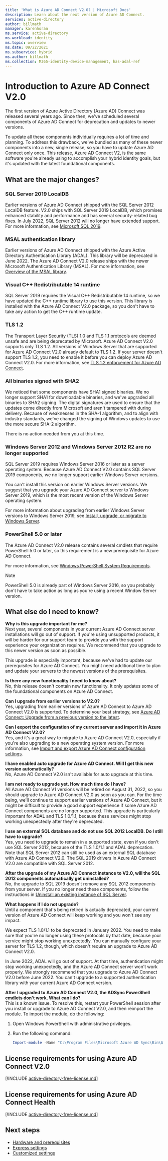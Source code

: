 ```yaml
---
title: 'What is Azure AD Connect V2.0? | Microsoft Docs'
description: Learn about the next version of Azure AD Connect.
services: active-directory
author: billmath
manager: karenhoran
ms.service: active-directory
ms.workload: identity
ms.topic: overview
ms.date: 09/22/2021
ms.subservice: hybrid
ms.author: billmath
ms.collection: M365-identity-device-management, has-adal-ref
---
```


# Introduction to Azure AD Connect V2.0 

The first version of Azure Active Directory (Azure AD) Connect was released several years ago. Since then, we've scheduled several components of Azure AD Connect for deprecation and updates to newer versions. 

To update all these components individually requires a lot of time and planning. To address this drawback, we've bundled as many of these newer components into a new, single release, so you have to update Azure AD Connect only once. This release, Azure AD Connect V2, is the same software you're already using to accomplish your hybrid identity goals, but it's updated with the latest foundational components. 

## What are the major changes? 

### SQL Server 2019 LocalDB 

Earlier versions of Azure AD Connect shipped with the SQL Server 2012 LocalDB feature. V2.0 ships with SQL Server 2019 LocalDB, which promises enhanced stability and performance and has several security-related bug fixes. In July 2022, SQL Server 2012 will no longer have extended support. For more information, see [Microsoft SQL 2019](https://www.microsoft.com/sql-server/sql-server-2019).

### MSAL authentication library 

Earlier versions of Azure AD Connect shipped with the Azure Active Directory Authentication Library (ADAL). This library will be deprecated in June 2022. The Azure AD Connect V2.0 release ships with the newer Microsoft Authentication Library (MSAL). For more information, see [Overview of the MSAL library](../../active-directory/develop/msal-overview.md).

### Visual C++ Redistributable 14 runtime 

SQL Server 2019 requires the Visual C++ Redistributable 14 runtime, so we have updated the C++ runtime library to use this version. This library is installed with the Azure AD Connect V2.0 package, so you don't have to take any action to get the C++ runtime update. 

### TLS 1.2 

The Transport Layer Security (TLS) 1.0 and TLS 1.1 protocols are deemed unsafe and are being deprecated by Microsoft. Azure AD Connect V2.0 supports only TLS 1.2. All versions of Windows Server that are supported for Azure AD Connect V2.0 already default to TLS 1.2. If your server doesn't support TLS 1.2, you need to enable it before you can deploy Azure AD Connect V2.0. For more information, see [TLS 1.2 enforcement for Azure AD Connect](reference-connect-tls-enforcement.md).

### All binaries signed with SHA2 

We noticed that some components have SHA1 signed binaries. We no longer support SHA1 for downloadable binaries, and we've upgraded all binaries to SHA2 signing. The digital signatures are used to ensure that the updates come directly from Microsoft and aren't tampered with during delivery. Because of weaknesses in the SHA-1 algorithm, and to align with industry standards, we've changed the signing of Windows updates to use the more secure SHA-2 algorithm.  

There is no action needed from you at this time. 

### Windows Server 2012 and Windows Server 2012 R2 are no longer supported 

SQL Server 2019 requires Windows Server 2016 or later as a server operating system. Because Azure AD Connect V2.0 contains SQL Server 2019 components, we no longer support earlier Windows Server versions. 

You can't install this version on earlier Windows Server versions. We suggest that you upgrade your Azure AD Connect server to Windows Server 2019, which is the most recent version of the Windows Server operating system. 

For more information about upgrading from earlier Windows Server versions to Windows Server 2019, see [Install, upgrade, or migrate to Windows Server](/windows-server/get-started-19/install-upgrade-migrate-19). 

### PowerShell 5.0 or later 

The Azure AD Connect V2.0 release contains several cmdlets that require PowerShell 5.0 or later, so this requirement is a new prerequisite for Azure AD Connect. 

For more information, see [Windows PowerShell System Requirements](/powershell/scripting/windows-powershell/install/windows-powershell-system-requirements#windows-powershell-50).

 >[!NOTE]
 >PowerShell 5.0 is already part of Windows Server 2016, so you probably don't have to take action as long as you're using a recent Window Server version. 

## What else do I need to know? 

**Why is this upgrade important for me?** </br>
Next year, several components in your current Azure AD Connect server installations will go out of support. If you're using unsupported products, it will be harder for our support team to provide you with the support experience your organization requires. We recommend that you upgrade to this newer version as soon as possible. 

This upgrade is especially important, because we've had to update our prerequisites for Azure AD Connect. You might need additional time to plan and update your servers to the newest versions of the prerequisites. 

**Is there any new functionality I need to know about?** </br>
No, this release doesn't contain new functionality. It only updates some of the foundational components on Azure AD Connect. 

**Can I upgrade from earlier versions to V2.0?** </br>
Yes, upgrading from earlier versions of Azure AD Connect to Azure AD Connect V2.0 is supported. To determine your best strategy, see [Azure AD Connect: Upgrade from a previous version to the latest](how-to-upgrade-previous-version.md). 

**Can I export the configuration of my current server and import it in Azure AD Connect V2.0?** </br>
Yes, and it's a great way to migrate to Azure AD Connect V2.0, especially if you're also upgrading to a new operating system version. For more information, see [Import and export Azure AD Connect configuration settings](how-to-connect-import-export-config.md). 

**I have enabled auto upgrade for Azure AD Connect. Will I get this new version automatically?** </br> 
No, Azure AD Connect V2.0 isn't available for auto upgrade at this time. 

**I am not ready to upgrade yet. How much time do I have?** </br>
All Azure AD Connect V1 versions will be retired on August 31, 2022, so you should upgrade to Azure AD Connect V2.0 as soon as you can. For the time being, we'll continue to support earlier versions of Azure AD Connect, but it might be difficult to provide a good support experience if some Azure AD Connect components are no longer supported. This upgrade is particularly important for ADAL and TLS 1.0/1.1, because these services might stop working unexpectedly after they're deprecated. 

**I use an external SQL database and do not use SQL 2012 LocalDB. Do I still have to upgrade?** </br>
Yes, you need to upgrade to remain in a supported state, even if you don't use SQL Server 2012, because of the TLS 1.0/1.1 and ADAL deprecation. Note that SQL Server 2012 can still be used as an external SQL database with Azure AD Connect V2.0. The SQL 2019 drivers in Azure AD Connect V2.0 are compatible with SQL Server 2012.

**After the upgrade of my Azure AD Connect instance to V2.0, will the SQL 2012 components automatically get uninstalled?** </br>
No, the upgrade to SQL 2019 doesn't remove any SQL 2012 components from your server. If you no longer need these components, follow the instructions in [Uninstall an existing instance of SQL Server](/sql/sql-server/install/uninstall-an-existing-instance-of-sql-server-setup).

**What happens if I do not upgrade?** </br>
Until a component that's being retired is actually deprecated, your current version of Azure AD Connect will keep working and you won't see any impact. 

We expect TLS 1.0/1.1 to be deprecated in January 2022. You need to make sure that you're no longer using these protocols by that date, because your service might stop working unexpectedly. You can manually configure your server for TLS 1.2, though, which doesn't require an upgrade to Azure AD Connect V2.0. 

In June 2022, ADAL will go out of support. At that time, authentication might stop working unexpectedly, and the Azure AD Connect server won't work properly. We strongly recommend that you upgrade to Azure AD Connect V2.0 before June 2022. You can't upgrade to a supported authentication library with your current Azure AD Connect version. 

**After I upgraded to Azure AD Connect V2.0, the ADSync PowerShell cmdlets don't work. What can I do?** </br>
This is a known issue. To resolve this, restart your PowerShell session after you install or upgrade to Azure AD Connect V2.0, and then reimport the module. To import the module, do the following:
 
 1. Open Windows PowerShell with administrative privileges.
 1. Run the following command: 
 
     ```powershell
     Import-module -Name "C:\Program Files\Microsoft Azure AD Sync\Bin\ADSync"
     ```

## License requirements for using Azure AD Connect V2.0

[!INCLUDE [active-directory-free-license.md](../../../includes/active-directory-free-license.md)]

## License requirements for using Azure AD Connect Health
[!INCLUDE [active-directory-free-license.md](../../../includes/active-directory-p1-license.md)]

## Next steps

- [Hardware and prerequisites](how-to-connect-install-prerequisites.md) 
- [Express settings](how-to-connect-install-express.md)
- [Customized settings](how-to-connect-install-custom.md)
